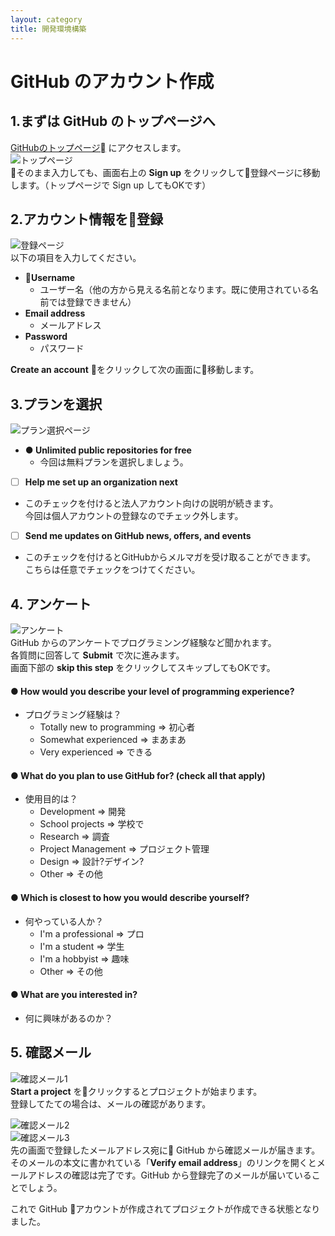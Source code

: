 ```yaml
---
layout: category
title: 開発環境構築
---
```


# GitHub のアカウント作成

## 1.まずは GitHub のトップページへ
[GitHubのトップページ](https://github.com) にアクセスします。  
![トップページ]({{site.baseurl}}/assets/images/GitHub/1.Built_for_developers.png "トップページ")  
そのまま入力しても、画面右上の **Sign up** をクリックして登録ページに移動します。（トップページで Sign up してもOKです）

## 2.アカウント情報を登録  

![登録ページ]({{site.baseurl}}/assets/images/GitHub/2.Join_GitHub.png "登録ページ")  
以下の項目を入力してください。
* **Username**
  * ユーザー名（他の方から見える名前となります。既に使用されている名前では登録できません）
* **Email address**
  * メールアドレス
* **Password**
  * パスワード

**Create an account** をクリックして次の画面に移動します。

## 3.プランを選択
![プラン選択ページ]({{site.baseurl}}/assets/images/GitHub/3.Welcome_to_GitHub_1.png "プラン選択ページ")  
 
- **● Unlimited public repositories for free**      
  - 今回は無料プランを選択しましょう。
  
- [ ]  **Help me set up an organization next**
  - このチェックを付けると法人アカウント向けの説明が続きます。  
今回は個人アカウントの登録なのでチェック外します。

- [ ]  **Send me updates on GitHub news, offers, and events**
  - このチェックを付けるとGitHubからメルマガを受け取ることができます。  
こちらは任意でチェックをつけてください。

## 4.  アンケート
![アンケート]({{site.baseurl}}/assets/images/GitHub/4.Welcome_to_GitHub_2.png "アンケート")  
GitHub からのアンケートでプログラミンング経験など聞かれます。  
各質問に回答して **Submit** で次に進みます。  
画面下部の **skip this step** をクリックしてスキップしてもOKです。

#### ● How would you describe your level of programming experience?
* プログラミング経験は？
  - Totally new to programming  => 初心者
  - Somewhat experienced  => まあまあ
  - Very experienced  => できる

#### ● What do you plan to use GitHub for? (check all that apply)
* 使用目的は？
  - Development => 開発
  - School projects => 学校で
  - Research => 調査
  - Project Management => プロジェクト管理
  - Design => 設計?デザイン?
  - Other => その他

#### ● Which is closest to how you would describe yourself?
* 何やっている人か？
  - I'm a professional => プロ
  - I'm a student => 学生
  - I'm a hobbyist => 趣味
  - Other => その他

#### ● What are you interested in?
* 何に興味があるのか？

## 5. 確認メール

![確認メール1]({{site.baseurl}}/assets/images/GitHub/5.Learn_Git_and_GitHub_without_any_code.png "確認メール1")  
**Start a project** をクリックするとプロジェクトが始まります。  
登録してたての場合は、メールの確認があります。

![確認メール2]({{site.baseurl}}/assets/images/GitHub/6.Please_verify_your_email_address.png "確認メール2")  
![確認メール3]({{site.baseurl}}/assets/images/GitHub/7.Email_body.png "確認メール3")  
先の画面で登録したメールアドレス宛に GitHub から確認メールが届きます。  
そのメールの本文に書かれている「**Verify email address**」のリンクを開くとメールアドレスの確認は完了です。GitHub から登録完了のメールが届いていることでしょう。

これで GitHub アカウントが作成されてプロジェクトが作成できる状態となりました。